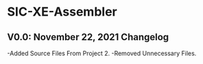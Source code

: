 # SIC-XE-Assembler
## V0.0: November 22, 2021 Changelog
-Added Source Files From Project 2.
-Removed Unnecessary Files.
